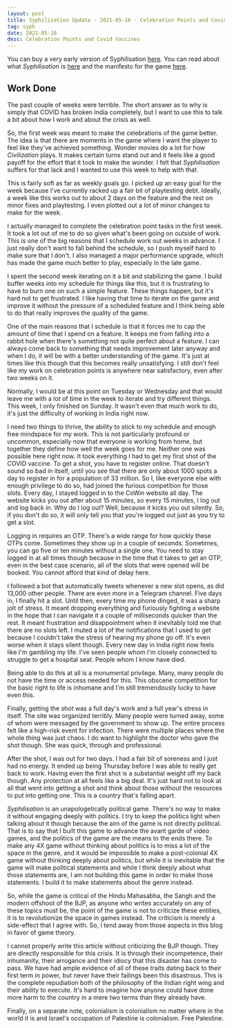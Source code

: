 ```yaml
---
layout: post
title: Syphilisation Update - 2021-05-16 - Celebration Points and Covid Vaccines
tag: syph
date: 2021-05-16
desc: Celebration Points and Covid Vaccines
---
```



You can buy a very early version of Syphilisation [here](https://whynotgames.itch.io/nikhil-murthys-syphilisation). You can read about what *Syphilisation* is [here](/blog/syph/announce) and the manifesto for the game [here](/blog/syph/newManifesto).

## Work Done

The past couple of weeks were terrible. The short answer as to why is simply that COVID has broken India completely, but I want to use this to talk a bit about how I work and about the crisis as well.


So, the first week was meant to make the celebrations of the game better. The idea is that there are moments in the game where I want the player to feel like they've achieved something. Wonder movies do a lot for how *Civilization* plays. It makes certain turns stand out and it feels like a good payoff for the effort that it took to make the wonder. I felt that *Syphilisation* suffers for that lack and I wanted to use this week to help with that.


This is fairly soft as far as weekly goals go. I picked up an easy goal for the week because I've currently racked up a fair bit of playtesting debt. Ideally, a week like this works out to about 2 days on the feature and the rest on minor fixes and playtesting. I even plotted out a lot of minor changes to make for the week.


I actually managed to complete the celebration point tasks in the first week. It took a lot out of me to do so given what's been going on outside of work. This is one of the big reasons that I schedule work out weeks in advance. I just really don't want to fall behind the schedule, so I push myself hard to make sure that I don't. I also managed a major performance upgrade, which has made the game much better to play, especially in the late game.


I spent the second week iterating on it a bit and stabilizing the game. I build buffer weeks into my schedule for things like this, but it is frustrating to have to burn one on such a simple feature. These things happen, but it's hard not to get frustrated. I like having that time to iterate on the game and improve it without the pressure of a scheduled feature and I think being able to do that really improves the quality of the game.


One of the main reasons that I schedule is that it forces me to cap the amount of time that I spend on a feature. It keeps me from falling into a rabbit hole when there's something not quite perfect about a feature. I can always come back to something that needs improvement later anyway and when I do, it will be with a better understanding of the game. It's just at times like this though that this becomes really unsatisfying. I still don't feel like my work on celebration points is anywhere near satisfactory, even after two weeks on it.


Normally, I would be at this point on Tuesday or Wednesday and that would leave me with a lot of time in the week to iterate and try different things. This week, I only finished on Sunday. It wasn't even that much work to do, it's just the difficulty of working in India right now.


I need two things to thrive, the ability to stick to my schedule and enough free mindspace for my work. This is not particularly profound or uncommon, especially now that everyone is working from home, but together they define how well the week goes for me. Neither one was possible here right now. It took everything I had to get my first shot of the COVID vaccine. To get a shot, you have to register online. That doesn't sound so bad in itself, until you see that there are only about 1000 spots a day to register in for a population of 33 million. So I, like everyone else with enough privilege to do so, had joined the furious competition for those slots. Every day, I stayed logged in to the CoWin website all day. The website kicks you out after about 15 minutes, so every 15 minutes, I log out and log back in. Why do I log out? Well, because it kicks you out silently. So, if you don't do so, it will only tell you that you're logged out just as you try to get a slot.


Logging in requires an OTP. There's a wide range for how quickly these OTPs come. Sometimes they show up in a couple of seconds. Sometimes, you can go five or ten minutes without a single one. You need to stay logged in at all times though because in the time that it takes to get an OTP, even in the best case scenario, all of the slots that were opened will be booked. You cannot afford that kind of delay here.


I followed a bot that automatically tweets whenever a new slot opens, as did 13,000 other people. There are even more in a Telegram channel. Five days in, I finally hit a slot. Until then, every time my phone dinged, it was a sharp jolt of stress. It meant dropping everything and furiously fighting a website in the hope that I can navigate it a couple of milliseconds quicker than the rest. It meant frustration and disappointment when it inevitably told me that there are no slots left. I muted a lot of the notifications that I used to get because I couldn't take the stress of hearing my phone go off. It's even worse when it stays silent though. Every new day in India right now feels like I'm gambling my life. I've seen people whom I'm closely connected to struggle to get a hospital seat. People whom I know have died.


Being able to do this at all is a monumental privilege. Many, many people do not have the time or access needed for this. This obscene competition for the basic right to life is inhumane and I'm still tremendously lucky to have even this.


Finally, getting the shot was a full day's work and a full year's stress in itself. The site was organized terribly. Many people were turned away, some of whom were messaged by the government to show up. The entire process felt like a high-risk event for infection. There were multiple places where the whole thing was just chaos. I do want to highlight the doctor who gave the shot though. She was quick, through and professional.


After the shot, I was out for two days. I had a fair bit of soreness and I just had no energy. It ended up being Thursday before I was able to really get back to work. Having even the first shot is a substantial weight off my back though. Any protection at all feels like a big deal. It's just hard not to look at all that went into getting a shot and think about those without the resources to put into getting one. This is a country that's falling apart.


*Syphilisation* is an unapologetically political game. There's no way to make it without engaging deeply with politics. I try to keep the politics light when talking about it though because the aim of the game is not directly political. That is to say that I built this game to advance the avant garde of video games, and the politics of the game are the means to the ends there. To make any 4X game without thinking about politics is to miss a lot of the space in the genre, and it would be impossible to make a post-colonial 4X game without thinking deeply about politics, but while it is inevitable that the game will make political statements and while I think deeply about what those statements are, I am not building this game in order to make those statements. I build it to make statements about the genre instead.


So, while the game is critical of the Hindu Mahasabha, the Sangh and the modern offshoot of the BJP, as anyone who writes accurately on any of these topics must be, the point of the game is not to criticize these entities, it is to revolutionize the space in games instead. The criticism is merely a side-effect that I agree with. So, I tend away from those aspects in this blog in favor of game theory.


I cannot properly write this article without criticizing the BJP though. They are directly responsible for this crisis. It is through their incompetence, their inhumanity, their arrogance and their idiocy that this disaster has come to pass. We have had ample evidence of all of these traits dating back to their first term in power, but never have their failings been this disastrous. This is the complete repudiation both of the philosophy of the Indian right wing and their ability to execute. It's hard to imagine how anyone could have done more harm to the country in a mere two terms than they already have.


Finally, on a separate note, colonialism is colonialism no matter where in the world it is and Israel's occupation of Palestine is colonialism. Free Palestine.

